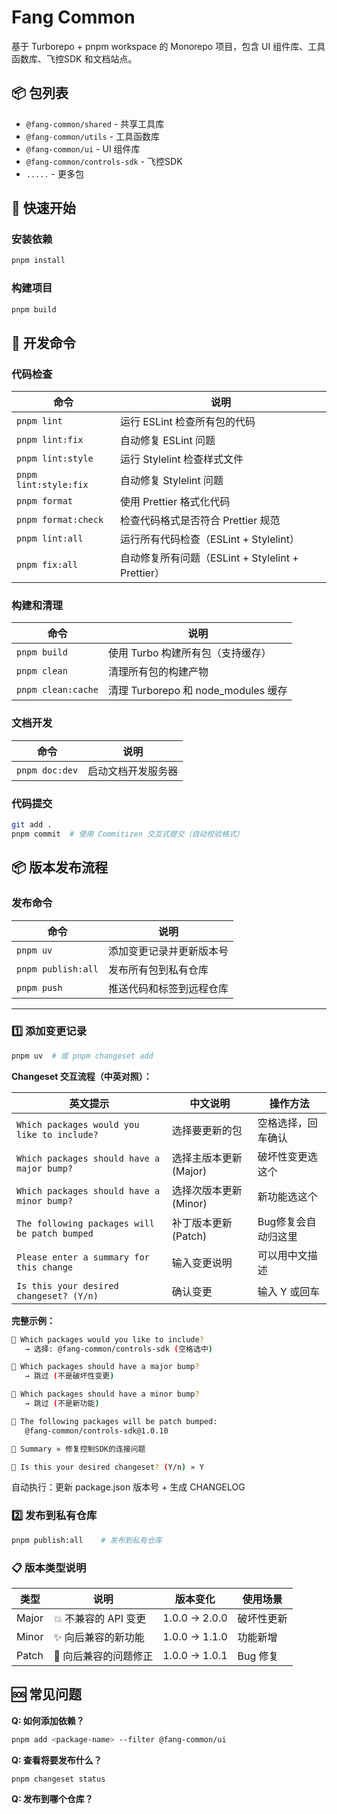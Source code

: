 # Fang Common

基于 Turborepo + pnpm workspace 的 Monorepo 项目，包含 UI 组件库、工具函数库、飞控SDK 和文档站点。

## 📦 包列表

- `@fang-common/shared` - 共享工具库
- `@fang-common/utils` - 工具函数库
- `@fang-common/ui` - UI 组件库
- `@fang-common/controls-sdk` - 飞控SDK
- `.....` - 更多包

## 🚀 快速开始

### 安装依赖

```bash
pnpm install
```

### 构建项目

```bash
pnpm build
```

## 📝 开发命令

### 代码检查

| 命令                  | 说明                                              |
| --------------------- | ------------------------------------------------- |
| `pnpm lint`           | 运行 ESLint 检查所有包的代码                      |
| `pnpm lint:fix`       | 自动修复 ESLint 问题                              |
| `pnpm lint:style`     | 运行 Stylelint 检查样式文件                       |
| `pnpm lint:style:fix` | 自动修复 Stylelint 问题                           |
| `pnpm format`         | 使用 Prettier 格式化代码                          |
| `pnpm format:check`   | 检查代码格式是否符合 Prettier 规范                |
| `pnpm lint:all`       | 运行所有代码检查（ESLint + Stylelint）            |
| `pnpm fix:all`        | 自动修复所有问题（ESLint + Stylelint + Prettier） |

### 构建和清理

| 命令               | 说明                                |
| ------------------ | ----------------------------------- |
| `pnpm build`       | 使用 Turbo 构建所有包（支持缓存）   |
| `pnpm clean`       | 清理所有包的构建产物                |
| `pnpm clean:cache` | 清理 Turborepo 和 node_modules 缓存 |

### 文档开发

| 命令           | 说明               |
| -------------- | ------------------ |
| `pnpm doc:dev` | 启动文档开发服务器 |

### 代码提交

```bash
git add .
pnpm commit  # 使用 Commitizen 交互式提交（自动校验格式）
```

## 📦 版本发布流程

### 发布命令

| 命令               | 说明                     |
| ------------------ | ------------------------ |
| `pnpm uv`          | 添加变更记录并更新版本号 |
| `pnpm publish:all` | 发布所有包到私有仓库     |
| `pnpm push`        | 推送代码和标签到远程仓库 |

---

### 1️⃣ 添加变更记录

```bash
pnpm uv  # 或 pnpm changeset add
```

**Changeset 交互流程（中英对照）：**

| 英文提示                                      | 中文说明               | 操作方法            |
| --------------------------------------------- | ---------------------- | ------------------- |
| `Which packages would you like to include?`   | 选择要更新的包         | 空格选择，回车确认  |
| `Which packages should have a major bump?`    | 选择主版本更新 (Major) | 破坏性变更选这个    |
| `Which packages should have a minor bump?`    | 选择次版本更新 (Minor) | 新功能选这个        |
| `The following packages will be patch bumped` | 补丁版本更新 (Patch)   | Bug修复会自动归这里 |
| `Please enter a summary for this change`      | 输入变更说明           | 可以用中文描述      |
| `Is this your desired changeset? (Y/n)`       | 确认变更               | 输入 Y 或回车       |

**完整示例：**

```bash
🦋 Which packages would you like to include?
   → 选择: @fang-common/controls-sdk (空格选中)

🦋 Which packages should have a major bump?
   → 跳过 (不是破坏性变更)

🦋 Which packages should have a minor bump?
   → 跳过 (不是新功能)

🦋 The following packages will be patch bumped:
   @fang-common/controls-sdk@1.0.10

🦋 Summary » 修复控制SDK的连接问题

🦋 Is this your desired changeset? (Y/n) » Y
```

自动执行：更新 package.json 版本号 + 生成 CHANGELOG

### 2️⃣ 发布到私有仓库

```bash
pnpm publish:all    # 发布到私有仓库
```

### 📋 版本类型说明

| 类型  | 说明                  | 版本变化      | 使用场景   |
| ----- | --------------------- | ------------- | ---------- |
| Major | 💥 不兼容的 API 变更  | 1.0.0 → 2.0.0 | 破坏性更新 |
| Minor | ✨ 向后兼容的新功能   | 1.0.0 → 1.1.0 | 功能新增   |
| Patch | 🐛 向后兼容的问题修正 | 1.0.0 → 1.0.1 | Bug 修复   |

## 🆘 常见问题

**Q: 如何添加依赖？**

```bash
pnpm add <package-name> --filter @fang-common/ui
```

**Q: 查看将要发布什么？**

```bash
pnpm changeset status
```

**Q: 发布到哪个仓库？**
